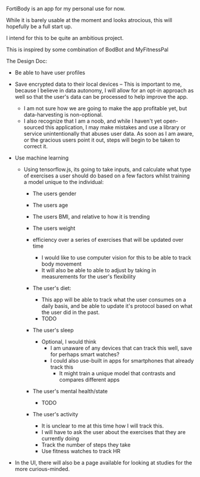 FortiBody is an app for my personal use for now. 

While it is barely usable at the moment and looks atrocious, this will hopefully be a full start up.

I intend for this to be quite an ambitious project. 

This is inspired by some combination of BodBot and MyFitnessPal

The Design Doc:

* Be able to have user profiles
* Save encrypted data to their local devices – This is important to me, because I believe in data autonomy, I will allow for an opt-in approach as well so that the user's data can be processed to help improve the app. 
  * I am not sure how we are going to make the app profitable yet, but data-harvesting is non-optional.
  * I also recognize that I am a noob, and while I haven't yet open-sourced this application, I may make mistakes and use a library or service unintentionally that abuses user data. As soon as I am aware, or the gracious users point it out, steps will begin to be taken to correct it.
  
* Use machine learning 
  * Using tensorflow.js, its going to take inputs, and calculate what type of exercises a user should do based on a few factors whilst training a model unique to the individual: 
    * The users gender
    * The users age 
    * The users BMI, and relative to how it is trending 
    * The users weight
    * efficiency over a series of exercises that will be updated over time
      * I would like to use computer vision for this to be able to track body movement 
      * It will also be able to able to adjust by taking in measurements for the user's flexibility 
      
    
    * The user's diet:
      * This app will be able to track what the user consumes on a daily basis, and be able to update it's protocol based on what the user did in the past.
      * TODO
      
    * The user's sleep
        * Optional, I would think
          * I am unaware of any devices that can track this well, save for perhaps smart watches?
          * I could also use-built in apps for smartphones that already track this
            * It might train a unique model that contrasts and compares different apps
    
    * The user's mental health/state
      * TODO
      
    * The user's activity
      * It is unclear to me at this time how I will track this. 
      * I will have to ask the user about the exercises that they are currently doing
      * Track the number of steps they take
      * Use fitness watches to track HR
      
* In the UI, there will also be a page available for looking at studies for the more curious-minded. 
